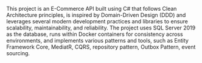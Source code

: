 This project is an E-Commerce API built using C# that follows Clean Architecture principles, is inspired by Domain-Driven Design (DDD) 
and leverages several modern development practices and libraries to ensure scalability, maintainability, and reliability. 
The project uses SQL Server 2019 as the database, runs within Docker containers for consistency across environments, 
and implements various patterns and tools, such as Entity Framework Core, MediatR, CQRS, repository pattern, Outbox Pattern, event sourcing.
